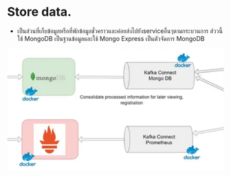 # Store data.
- เป็นส่วนที่เก็บข้อมูลหรือที่พักข้อมูลชั่วคราวและค่อยส่งไปยังserviceอื่นๆตามกระบวนการ ส่ววนี้ใช้ MongoDB เป็นฐานข้อมูลและใช้ Mongo Express เป็นตัวจัดการ MongoDB

![Example Image](storedata.png)
